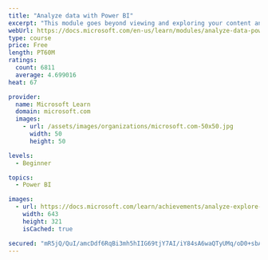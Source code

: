 ```yaml
---
title: "Analyze data with Power BI"
excerpt: "This module goes beyond viewing and exploring your content and explains how to interact with it by working with reports and dashboards to uncover and share new business insights."
webUrl: https://docs.microsoft.com/en-us/learn/modules/analyze-data-power-bi/
type: course
price: Free
length: PT60M
ratings:
  count: 6811
  average: 4.699016
heat: 67

provider:
  name: Microsoft Learn
  domain: microsoft.com
  images:
    - url: /assets/images/organizations/microsoft.com-50x50.jpg
      width: 50
      height: 50

levels:
  - Beginner

topics:
  - Power BI

images:
  - url: https://docs.microsoft.com/learn/achievements/analyze-explore-data-power-bi-social.png
    width: 643
    height: 321
    isCached: true

secured: "mR5jQ/QuI/amcDdf6RqBi3mh5hIIG69tjY7AI/iY84sA6waQTyUMq/oD0+sbASdS2a1zG2cL1OBwiIxAA7d8j8FO46VFj3HfaZDz2JcO+EOWweoXMIM0E66QnIAmqzBRLXXEAGhwjUO1kt8d7KmZFFtZZU9rNggwWaq/mi6u6EQQQS4zIoQvVgCfPBdpz1afcCR6sziTLpWcokaCB/sidOJqU5i31v/K5Fc+o4sGHT1B/KJKFjlMg1P91aMsyuD6Y19Dtb+vOyF+iJeCN5y+8yWzA+IaheGfJ3NC7SCfKxQZVzqMO1qkN4hh6BBNq/ov1Nawyk6x7WY/piIvjJeedq8vQwi+8oW5wtIcinInf0X/8VjIP9RZUptoygKNbdFAuROz52nv6BIb+c+S+U9g3PAOUAoFvO9X3kn+9f/Zzng=;NbDz5F9A2oC2ZXmozp+UhQ=="
---
```


